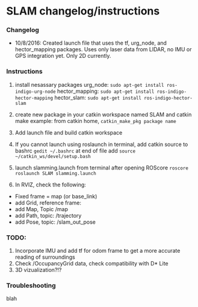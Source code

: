 # SLAM changelog/instructions



### Changelog

* 10/8/2016: Created launch file that uses the tf, urg_node, and hector_mapping packages. Uses only laser data from LIDAR, no IMU or GPS integration yet. Only 2D currently.


### Instructions

1. install nesassary packages
urg_node: `sudo apt-get install ros-indigo-urg-node`
hector_mapping: `sudo apt-get install ros-indigo-hector-mapping`
hector_slam: `sudo apt-get install ros-indigo-hector-slam`

2. create new package in your catkin workspace named SLAM and catkin make
example: from catkin home, `catkin_make_pkg package name`
3. Add launch file and build catkin workspace
4. If you cannot launch using roslaunch in terminal, add catkin source to bashrc
`gedit ~/.bashrc`
at end of file add `source ~/catkin_ws/devel/setup.bash`
5. launch slamming.launch from terminal after opening ROScore
`roscore
 roslaunch SLAM slamming.launch`
6. In RVIZ, check the following:
 * Fixed frame = map (or base_link)
 * add Grid, reference frame: <Fixed Frame>
 * add Map, Topic /map
 * add Path, topic: /trajectory
 * add Pose, topic: /slam_out_pose

### TODO:

1. Incorporate IMU and add tf for odom frame to get a more accurate reading of surroundings
2. Check /OccupancyGrid data, check compatibility with D* Lite
3. 3D vizualization?!?

### Troubleshooting

blah
